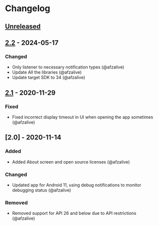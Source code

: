 # Changelog

## [Unreleased]

## [2.2] - 2024-05-17
### Changed
- Only listener to necessary notification types (@afzalive)
- Update All the libraries (@afzalive)
- Update target SDK to 34 (@afzalive)

## [2.1] - 2020-11-29
### Fixed
- Fixed incorrect display timeout in UI when opening the app sometimes (@afzalive)

## [2.0] - 2020-11-14
### Added
- Added About screen and open source licenses (@afzalive)

### Changed
- Updated app for Android 11, using debug notifications to monitor debugging status (@afzalive)

### Removed
- Removed support for API 26 and below due to API restrictions (@afzalive)

[Unreleased]: https://github.com/AfzalivE/AwakeDebug/compare/2.2...HEAD
[2.2]: https://github.com/AfzalivE/AwakeDebug/compare/2.1...2.2
[2.1]: https://github.com/AfzalivE/AwakeDebug/compare/2.0...2.1
